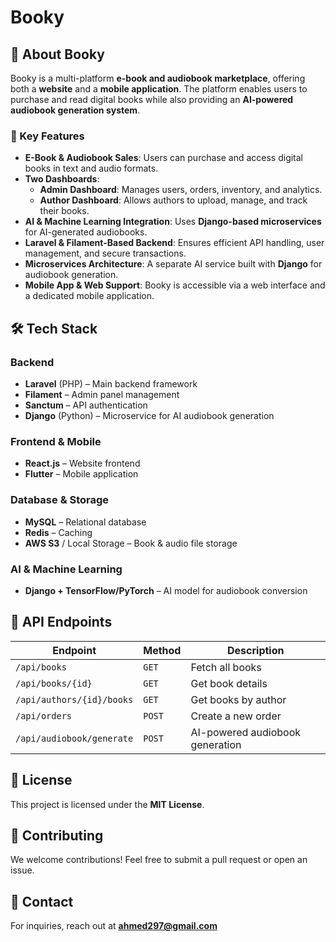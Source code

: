 # Booky

## 📖 About Booky
Booky is a multi-platform **e-book and audiobook marketplace**, offering both a **website** and a **mobile application**. The platform enables users to purchase and read digital books while also providing an **AI-powered audiobook generation system**.

### 🚀 Key Features
- **E-Book & Audiobook Sales**: Users can purchase and access digital books in text and audio formats.
- **Two Dashboards**:
  - **Admin Dashboard**: Manages users, orders, inventory, and analytics.
  - **Author Dashboard**: Allows authors to upload, manage, and track their books.
- **AI & Machine Learning Integration**: Uses **Django-based microservices** for AI-generated audiobooks.
- **Laravel & Filament-Based Backend**: Ensures efficient API handling, user management, and secure transactions.
- **Microservices Architecture**: A separate AI service built with **Django** for audiobook generation.
- **Mobile App & Web Support**: Booky is accessible via a web interface and a dedicated mobile application.

## 🛠️ Tech Stack
### **Backend**
- **Laravel** (PHP) – Main backend framework
- **Filament** – Admin panel management
- **Sanctum** – API authentication
- **Django** (Python) – Microservice for AI audiobook generation

### **Frontend & Mobile**
- **React.js** – Website frontend
- **Flutter** – Mobile application

### **Database & Storage**
- **MySQL** – Relational database
- **Redis** – Caching
- **AWS S3** / Local Storage – Book & audio file storage

### **AI & Machine Learning**
- **Django + TensorFlow/PyTorch** – AI model for audiobook conversion





## 📌 API Endpoints
| Endpoint                      | Method | Description |
|--------------------------------|--------|-------------|
| `/api/books`                  | `GET`  | Fetch all books |
| `/api/books/{id}`             | `GET`  | Get book details |
| `/api/authors/{id}/books`     | `GET`  | Get books by author |
| `/api/orders`                 | `POST` | Create a new order |
| `/api/audiobook/generate`     | `POST` | AI-powered audiobook generation |

## 📜 License
This project is licensed under the **MIT License**.

## 🤝 Contributing
We welcome contributions! Feel free to submit a pull request or open an issue.

## 📧 Contact
For inquiries, reach out at **ahmed297@gmail.com** 


